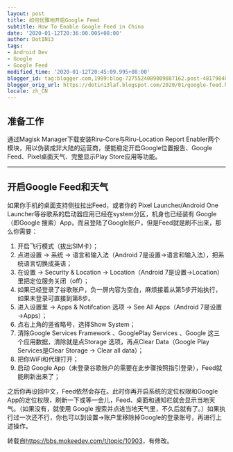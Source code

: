 ```yaml
---
layout: post
title: 如何优雅地开启Google Feed
subtitle: How To Enable Google Feed in China
date: '2020-01-12T20:36:00.005+08:00'
author: DotIN13
tags:
- Android Dev
- Google
- Google Feed
modified_time: '2020-01-12T20:45:09.995+08:00'
blogger_id: tag:blogger.com,1999:blog-7275524089009887162.post-4817984860099133336
blogger_orig_url: https://dotin13laf.blogspot.com/2020/01/google-feed.html
locale: zh_CN
---
```


<h2 id="准备工作">准备工作</h2>通过Magisk Manager下载安装Riru-Core与Riru-Location Report Enabler两个模块，用以伪装成非大陆的运营商，便能稳定开启Google位置报告、Google
Feed、Pixel桌面天气、完整显示Play Store应用等功能。<br />
<hr />
<h2 id="开启Google Feed和天气">开启Google Feed和天气</h2>
如果你手机的桌面支持侧拉拉出Feed，或者你的 Pixel Launcher/Android One Launcher等谷歌系的启动器应用已经在system分区，机身也已经装有
Google（即Google 搜索）App，而且登陆了Google账户，但是Feed就是刷不出来，那么你需要：<br />
<ol>
    <li>开启飞行模式（拔出SIM卡）；</li>
    <li>点进设置 → 系统 → 语言和输入法（Android 7是设置→语言和输入法），把系统语言切换成英语；</li>
    <li>在设置 → Security &amp; Location → Location（Android 7是设置→Location）里把定位服务关闭（off）；</li>
    <li>如果已经登录了谷歌账户，负一屏内容为空白，麻烦接着从第5步开始执行，如果未登录可直接到第8步。</li>
    <li>进入设置里 → Apps &amp; Notifcation 选项 → See All Apps（Android 7是设置→Apps）；</li>
    <li>点右上角的竖省略号，选择Show System；</li>
    <li>清除Google Services Framework 、GooglePlay Services 、Google 这三个应用数据，清除就是点Storage 选项，再点Clear Data（Google Play
        Services是Clear Storage → Clear all data）；</li>
    <li>把你WiFi和代理打开；</li>
    <li>启动 Google App（未登录谷歌账户的需要在此步骤按照指引登录），Feed就能刷新出来了；</li>
</ol>之后你再设回中文，Feed依然会存在。此时你再开启系统的定位权限和Google App的定位权限，刷新一下或等一会儿，Feed、桌面和通知栏就会显示当地天气。（如果没有，就使用 Google
搜索并点进当地天气里，不久后就有了。）如果执行过一次还不行，你也可以到设置→账户里移除掉Google的登录账号，再进行上述操作。<br />
<p>转载自<a href="https://bbs.mokeedev.com/t/topic/10903">https://bbs.mokeedev.com/t/topic/10903</a>，有修改。</p>